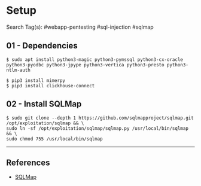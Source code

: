 # Setup

Search Tag(s): #webapp-pentesting #sql-injection #sqlmap

## 01 - Dependencies

```
$ sudo apt install python3-magic python3-pymssql python3-cx-oracle python3-pyodbc python3-jpype python3-vertica python3-presto python3-ntlm-auth

$ pip3 install mimerpy
$ pip3 install clickhouse-connect
```

## 02 - Install SQLMap

```
$ sudo git clone --depth 1 https://github.com/sqlmapproject/sqlmap.git /opt/exploitation/sqlmap && \
sudo ln -sf /opt/exploitation/sqlmap/sqlmap.py /usr/local/bin/sqlmap && \
sudo chmod 755 /usr/local/bin/sqlmap
```

---
## References

- [SQLMap](https://github.com/sqlmapproject/sqlmap)